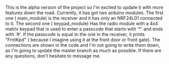 This is the alpha version of the project so I'm excited to update it with more features down the road. Currently, it has got two arduino modules. The first one ( main_module) is the receiver and it has only an NRF24L01 connected to it. The second one ( keypad_module) Has the radio module with a 4x4 matrix keypad that is used to enter a passcode that starts with '*' and ends with '#'.  If the passcode is equal to the one in the receiver, it prints "FrntKpd" ( because I imagine using it at the front door or front gate). 
The connections are shown in the code and I'm not going to write them down, as I'm going to update the master branch as much as possible.
If there are any questions, don't hesitate to message me.